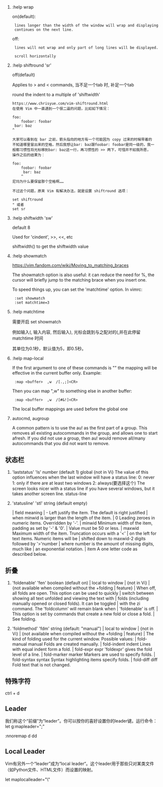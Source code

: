 1. :help wrap

    on(default):
        
        lines longer than the width of the window will wrap and displaying
        continues on the next line.  

    off: 
        
        lines will not wrap and only part of long lines will be displayed.
        
        scroll horizontally

1. :help shiftround     'sr'

    off(default)
    
    Applies to > and < commands, 当不足一个tab 时, 补足一个tab

    round the indent to a multiple of 'shiftwidth'

    ```
    https://www.chrisyue.com/vim-shiftround.html
    在使用 Vim 中一直遇到一个很二逼的问题，比如如下情况：

    foo:
        foobar: foobar
     bar: baz
    ^

    大家可以看到在 bar 之前，箭头指向的地方有一个可能因为 copy 过来的时候带着的
    不知道哪里冒出来的空格，然后我想让bar: baz跟foobar: foobar是同一级的，我一
    般都习惯性将光标移到bar: baz这一行，再习惯性的 >> 两下，可惜并不如我所愿，
    操作之后的结果为：

    foo:
        foobar: foobar
         bar: baz
        ^
    尼玛为什么要保留那个空格啊……

    不过这个问题，原来 Vim 有解决办法，就是设置 shiftround 选项：

    set shiftround
    " 或者
    set sr
    ```

1. :help shiftwidth     'sw'

    default 8

    Used for 'cindent', >>, <<, etc

    shiftwidth() to get the shiftwidth value


1. :help showmatch

    https://vim.fandom.com/wiki/Moving_to_matching_braces

    The showmatch option is also useful: it can reduce the need for %, the
    cursor will briefly jump to the matching brace when you insert one.

    To speed things up, you can set the 'matchtime' option. In vimrc:
        
        :set showmatch
        :set matchtime=3

1. :help matchtime

    需要开启 set showmatch

    例如输入(, 输入内容, 然后输入), 光标会跳到与之配对的(,并在此停留 matchtime 时间

    其单位为0.1秒，默认值为5，即0.5秒。

1. :help map-local

    If the first argument to one of these commands is "<buffer>" the mapping will
    be effective in the current buffer only.  Example:
        
        :map <buffer>  ,w  /[.,;]<CR>
        
    Then you can map ",w" to something else in another buffer:
        
        :map <buffer>  ,w  /[#&!]<CR>
        
    The local buffer mappings are used before the global one


1. autocmd, augroup

    A common pattern is to use the au! as the first part of a group. This
    removes all existing autocommands in the group, and allows one to start
    afresh. If you did not use a group, then au! would remove all/many
    autocommands that you did not want to remove.



## 状态栏

1. 'laststatus' 'ls'       number  (default 1)
            global
            {not in Vi}
        The value of this option influences when the last window will have a
        status line:
            0: never
            1: only if there are at least two windows
            2: always(要选择这个)
        The screen looks nicer with a status line if you have several
        windows, but it takes another screen line. status-line

2. 'statusline' 'stl'      string  (default empty)

    | field       meaning
    | -           Left justify the item.  The default is right justified
    |             when minwid is larger than the length of the item.
    | 0           Leading zeroes in numeric items.  Overridden by '-'.
    | minwid      Minimum width of the item, padding as set by '-' & '0'.
    |             Value must be 50 or less.
    | maxwid      Maximum width of the item.  Truncation occurs with a '<'
    |             on the left for text items.  Numeric items will be
    |             shifted down to maxwid-2 digits followed by '>'number
    |             where number is the amount of missing digits, much like
    |             an exponential notation.
    | item        A one letter code as described below.



## 折叠

1. 'foldenable' 'fen'      boolean (default on)
    |                   local to window
    |                   {not in Vi}
    |                   {not available when compiled without the +folding
    |                   feature}
    |   When off, all folds are open.  This option can be used to quickly
    |   switch between showing all text unfolded and viewing the text with
    |   folds (including manually opened or closed folds).  It can be toggled
    |   with the zi command.  The 'foldcolumn' will remain blank when
    |   'foldenable' is off.
    |   This option is set by commands that create a new fold or close a fold.
    |   See folding.


2. 'foldmethod' 'fdm'      string (default: "manual")
    |                   local to window
    |                   {not in Vi}
    |                   {not available when compiled without the +folding
    |                   feature}
    |   The kind of folding used for the current window.  Possible values:
    |   fold-manual     manual      Folds are created manually.
    |   fold-indent     indent      Lines with equal indent form a fold.
    |   fold-expr       expr        'foldexpr' gives the fold level of a line.
    |   fold-marker     marker      Markers are used to specify folds.
    |   fold-syntax     syntax      Syntax highlighting items specify folds.
    |   fold-diff       diff        Fold text that is not changed.

## 特殊字符

<space>
<c-d>       ctrl + d
<Esc>


## Leader

我们称这个“前缀”为“leader”。你可以按你的喜好设置你的leader键。运行命令：
let g:mapleader=";"

:nnoremap <leader>d dd

## Local Leader

Vim有另外一个“leader”成为“local leader“。这个leader用于那些只对某类文件 （如Python文件、HTML文件）而设置的映射。

let maplocalleader="\\"
